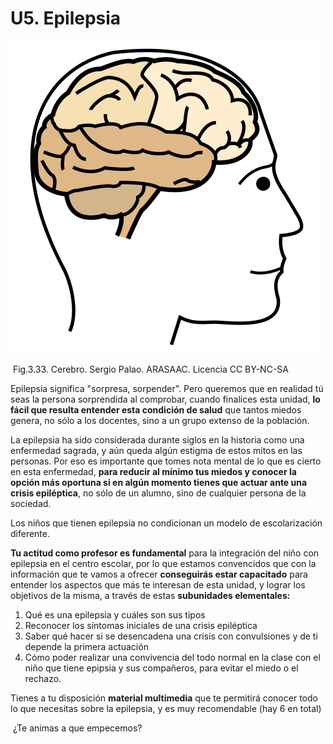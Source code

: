# U5. Epilepsia


![](img/M3_33.png)


 Fig.3.33. Cerebro. Sergio Palao. ARASAAC. Licencia CC BY-NC-SA

Epilepsia significa "sorpresa, sorpender". Pero queremos que en realidad tú seas la persona sorprendida al comprobar, cuando finalices esta unidad, **lo fácil que resulta entender esta condición de salud** que tantos miedos genera, no sólo a los docentes, sino a un grupo extenso de la población.

La epilepsia ha sido considerada durante siglos en la historia como una enfermedad sagrada, y aún queda algún estigma de estos mitos en las personas. Por eso es importante que tomes nota mental de lo que es cierto en esta enfermedad, **para reducir al mínimo tus miedos y conocer la opción más oportuna si en algún momento tienes que actuar ante una crisis epiléptica**, no sólo de un alumno, sino de cualquier persona de la sociedad.

Los niños que tienen epilepsia no condicionan un modelo de escolarización diferente.

**Tu actitud como profesor es fundamental** para la integración del niño con epilepsia en el centro escolar, por lo que estamos convencidos que con la información que te vamos a ofrecer **conseguirás estar capacitado** para entender los aspectos que más te interesan de esta unidad, y lograr los objetivos de la misma, a través de estas **subunidades elementales:**

1.  Qué es una epilepsia y cuáles son sus tipos
2.  Reconocer los síntomas iniciales de una crisis epiléptica
3.  Saber qué hacer si se desencadena una crisis con convulsiones y de ti depende la primera actuación
4.  Cómo poder realizar una convivencia del todo normal en la clase con el niño que tiene epipsia y sus compañeros, para evitar el miedo o el rechazo.

  
Tienes a tu disposición **material multimedia** que te permitirá conocer todo lo que necesitas sobre la epilepsia, y es muy recomendable (hay 6 en total)

 ¿Te animas a que empecemos?

